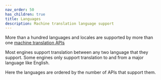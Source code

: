 ```yaml
---
nav_order: 50
has_children: true
title: Languages
description: Machine translation language support
---
```


More than a hundred languages and locales are supported by more than one [machine translation APIs](/engines/engines.md)

Most engines support translation between any two language that they support.
Some engines only support translation to and from a major language like English.

Here the languages are ordered by the number of APIs that support them.
